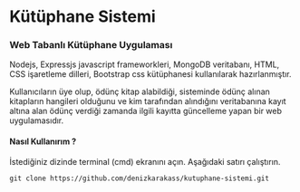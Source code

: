 # Kütüphane Sistemi

<h3>Web Tabanlı Kütüphane Uygulaması </h3>

<p> Nodejs, Expressjs  javascript frameworkleri, MongoDB veritabanı, HTML, CSS işaretleme dilleri, Bootstrap css kütüphanesi kullanılarak hazırlanmıştır.</p>

<p> Kullanıcıların üye olup, ödünç kitap alabildiği, sisteminde ödünç alınan kitapların hangileri olduğunu ve kim tarafından alındığını veritabanına kayıt altına alan ödünç verdiği zamanda ilgili kayıtta güncelleme yapan bir web uygulamasıdır. </p>
  
<h4> Nasıl Kullanırım ? </h4>
  <p> İstediğiniz dizinde terminal (cmd) ekranını açın. Aşağıdaki satırı çalıştırın.</p>
<code>git clone https://github.com/denizkarakass/kutuphane-sistemi.git </code>  

